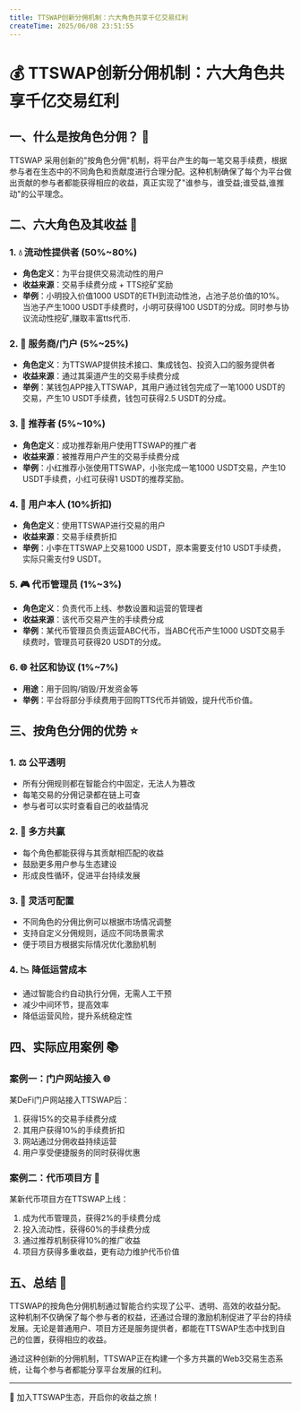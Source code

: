 ```yaml
---
title: TTSWAP创新分佣机制：六大角色共享千亿交易红利
createTime: 2025/06/08 23:51:55
---
```


# 💰 TTSWAP创新分佣机制：六大角色共享千亿交易红利

## 一、什么是按角色分佣？ 🤔

TTSWAP 采用创新的"按角色分佣"机制，将平台产生的每一笔交易手续费，根据参与者在生态中的不同角色和贡献度进行合理分配。这种机制确保了每个为平台做出贡献的参与者都能获得相应的收益，真正实现了"谁参与，谁受益;谁受益,谁推动"的公平理念。

## 二、六大角色及其收益 👥

### 1. 💧 流动性提供者 (50%~80%)
- **角色定义**：为平台提供交易流动性的用户
- **收益来源**：交易手续费分成 + TTS挖矿奖励
- **举例**：小明投入价值1000 USDT的ETH到流动性池，占池子总价值的10%。当池子产生1000 USDT手续费时，小明可获得100 USDT的分成。同时参与协议流动性挖矿,赚取丰富tts代币.

### 2. 🔌 服务商/门户 (5%~25%)
- **角色定义**：为TTSWAP提供技术接口、集成钱包、投资入口的服务提供者
- **收益来源**：通过其渠道产生的交易手续费分成
- **举例**：某钱包APP接入TTSWAP，其用户通过钱包完成了一笔1000 USDT的交易，产生10 USDT手续费，钱包可获得2.5 USDT的分成。

### 3. 👥 推荐者 (5%~10%)
- **角色定义**：成功推荐新用户使用TTSWAP的推广者
- **收益来源**：被推荐用户产生的交易手续费分成
- **举例**：小红推荐小张使用TTSWAP，小张完成一笔1000 USDT交易，产生10 USDT手续费，小红可获得1 USDT的推荐奖励。

### 4. 👤 用户本人 (10%折扣)
- **角色定义**：使用TTSWAP进行交易的用户
- **收益来源**：交易手续费折扣
- **举例**：小李在TTSWAP上交易1000 USDT，原本需要支付10 USDT手续费，实际只需支付9 USDT。

### 5. 🎮 代币管理员 (1%~3%)
- **角色定义**：负责代币上线、参数设置和运营的管理者
- **收益来源**：该代币交易产生的手续费分成
- **举例**：某代币管理员负责运营ABC代币，当ABC代币产生1000 USDT交易手续费时，管理员可获得20 USDT的分成。

### 6. 🌐 社区和协议 (1%~7%)
- **用途**：用于回购/销毁/开发资金等
- **举例**：平台将部分手续费用于回购TTS代币并销毁，提升代币价值。

## 三、按角色分佣的优势 ⭐

### 1. ⚖️ 公平透明
- 所有分佣规则都在智能合约中固定，无法人为篡改
- 每笔交易的分佣记录都在链上可查
- 参与者可以实时查看自己的收益情况

### 2. 🤝 多方共赢
- 每个角色都能获得与其贡献相匹配的收益
- 鼓励更多用户参与生态建设
- 形成良性循环，促进平台持续发展

### 3. 🔧 灵活可配置
- 不同角色的分佣比例可以根据市场情况调整
- 支持自定义分佣规则，适应不同场景需求
- 便于项目方根据实际情况优化激励机制

### 4. 📉 降低运营成本
- 通过智能合约自动执行分佣，无需人工干预
- 减少中间环节，提高效率
- 降低运营风险，提升系统稳定性

## 四、实际应用案例 📚

### 案例一：门户网站接入 🌐
某DeFi门户网站接入TTSWAP后：
1. 获得15%的交易手续费分成
2. 其用户获得10%的手续费折扣
3. 网站通过分佣收益持续运营
4. 用户享受便捷服务的同时获得优惠

### 案例二：代币项目方 💎
某新代币项目方在TTSWAP上线：
1. 成为代币管理员，获得2%的手续费分成
2. 投入流动性，获得60%的手续费分成
3. 通过推荐机制获得10%的推广收益
4. 项目方获得多重收益，更有动力维护代币价值

## 五、总结 🎉

TTSWAP的按角色分佣机制通过智能合约实现了公平、透明、高效的收益分配。这种机制不仅确保了每个参与者的权益，还通过合理的激励机制促进了平台的持续发展。无论是普通用户、项目方还是服务提供者，都能在TTSWAP生态中找到自己的位置，获得相应的收益。

通过这种创新的分佣机制，TTSWAP正在构建一个多方共赢的Web3交易生态系统，让每个参与者都能分享平台发展的红利。

---
💫 加入TTSWAP生态，开启你的收益之旅！
